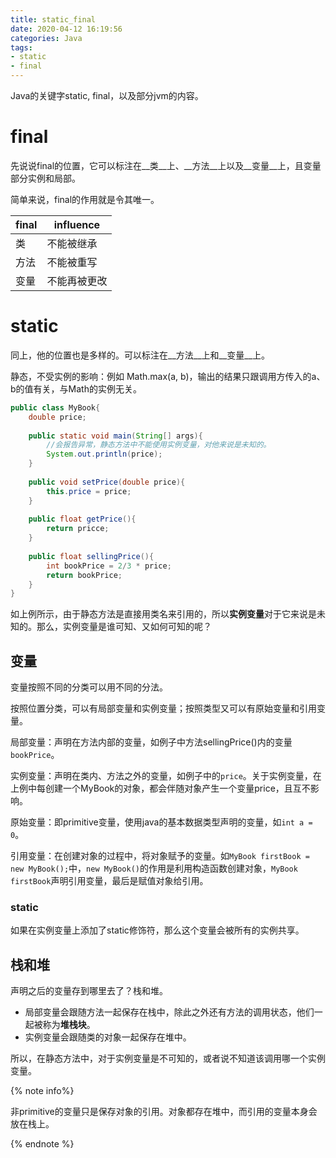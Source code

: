 ```yaml
---
title: static_final
date: 2020-04-12 16:19:56
categories: Java
tags:
- static
- final
---
```


Java的关键字static, final，以及部分jvm的内容。

<!-- more -->

# final

先说说final的位置，它可以标注在__类__上、__方法__上以及__变量__上，且变量部分实例和局部。

简单来说，final的作用就是令其唯一。

| final | influence    |
| ----- | ------------ |
| 类    | 不能被继承   |
| 方法  | 不能被重写   |
| 变量  | 不能再被更改 |

# static

同上，他的位置也是多样的。可以标注在__方法__上和__变量__上。

静态，不受实例的影响：例如 Math.max(a, b)，输出的结果只跟调用方传入的a、b的值有关，与Math的实例无关。

```java
public class MyBook{
    double price;
    
    public static void main(String[] args){
        //会报告异常，静态方法中不能使用实例变量，对他来说是未知的。
        System.out.println(price);
    }
    
    public void setPrice(double price){
        this.price = price;
    }
    
    public float getPrice(){
        return pricce;
    }
    
    public float sellingPrice(){
        int bookPrice = 2/3 * price;
        return bookPrice;
    }
}
```

如上例所示，由于静态方法是直接用类名来引用的，所以**实例变量**对于它来说是未知的。那么，实例变量是谁可知、又如何可知的呢？



## 变量

变量按照不同的分类可以用不同的分法。

按照位置分类，可以有局部变量和实例变量；按照类型又可以有原始变量和引用变量。

局部变量：声明在方法内部的变量，如例子中方法sellingPrice()内的变量`bookPrice`。

实例变量：声明在类内、方法之外的变量，如例子中的`price`。关于实例变量，在上例中每创建一个MyBook的对象，都会伴随对象产生一个变量price，且互不影响。

原始变量：即primitive变量，使用java的基本数据类型声明的变量，如`int a = 0`。

引用变量：在创建对象的过程中，将对象赋予的变量。如`MyBook firstBook = new MyBook();`中，`new MyBook()`的作用是利用构造函数创建对象，`MyBook firstBook`声明引用变量，最后是赋值对象给引用。

### static

如果在实例变量上添加了static修饰符，那么这个变量会被所有的实例共享。

## 栈和堆

声明之后的变量存到哪里去了？栈和堆。

- 局部变量会跟随方法一起保存在栈中，除此之外还有方法的调用状态，他们一起被称为**堆栈块**。
- 实例变量会跟随类的对象一起保存在堆中。

所以，在静态方法中，对于实例变量是不可知的，或者说不知道该调用哪一个实例变量。

{% note info%}

非primitive的变量只是保存对象的引用。对象都存在堆中，而引用的变量本身会放在栈上。

{% endnote %}